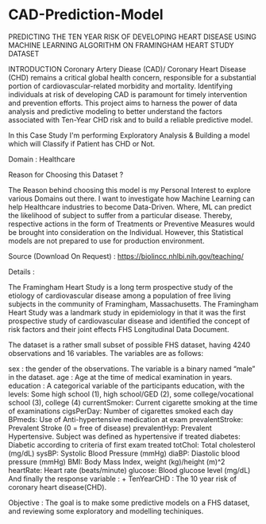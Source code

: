 # CAD-Prediction-Model
PREDICTING THE TEN YEAR RISK OF DEVELOPING HEART DISEASE USING MACHINE LEARNING ALGORITHM ON FRAMINGHAM HEART STUDY DATASET 

INTRODUCTION
Coronary Artery Diease (CAD)/ Coronary Heart Disease (CHD) remains a critical global health concern, responsible for a substantial portion of cardiovascular-related morbidity and mortality. Identifying individuals at risk of developing CAD is paramount for timely intervention and prevention efforts. This project aims to harness the power of data analysis and predictive modeling to better understand the factors associated with Ten-Year CHD risk and to build a reliable predictive model.

In this Case Study I'm performing Exploratory Analysis & Building a model which will Classify if Patient has CHD or Not.

Domain : Healthcare

Reason for Choosing this Dataset ?

The Reason behind choosing this model is my Personal Interest to explore various Domains out there.
I want to investigate how Machine Learning can help Healthcare industries to become Data-Driven. Where, ML can predict the likelihood of subject to suffer from a particular disease. Thereby, respective actions in the form of Treatments or Preventive Measures would be brought into consideration on the Individual.
However, this Statistical models are not prepared to use for production environment.

Source (Download On Request) : https://biolincc.nhlbi.nih.gov/teaching/

Details :

The Framingham Heart Study is a long term prospective study of the etiology of cardiovascular disease among a population of free living subjects in the community of Framingham, Massachusetts. The Framingham Heart Study was a landmark study in epidemiology in that it was the first prospective study of cardiovascular disease and identified the concept of risk factors and their joint effects FHS Longitudinal Data Document.

The dataset is a rather small subset of possible FHS dataset, having 4240 observations and 16 variables. The variables are as follows:

sex : the gender of the observations. The variable is a binary named “male” in the dataset.
age : Age at the time of medical examination in years.
education : A categorical variable of the participants education, with the levels: Some high school (1), high school/GED (2), some college/vocational school (3), college (4)
currentSmoker: Current cigarette smoking at the time of examinations
cigsPerDay: Number of cigarettes smoked each day
BPmeds: Use of Anti-hypertensive medication at exam
prevalentStroke: Prevalent Stroke (0 = free of disease)
prevalentHyp: Prevalent Hypertensive. Subject was defined as hypertensive if treated
diabetes: Diabetic according to criteria of first exam treated
totChol: Total cholesterol (mg/dL)
sysBP: Systolic Blood Pressure (mmHg)
diaBP: Diastolic blood pressure (mmHg)
BMI: Body Mass Index, weight (kg)/height (m)^2
heartRate: Heart rate (beats/minute)
glucose: Blood glucose level (mg/dL)
And finally the response variable : + TenYearCHD : The 10 year risk of coronary heart disease(CHD).

Objective :
The goal is to make some predictive models on a FHS dataset, and reviewing some exploratory and modelling techiniques.

